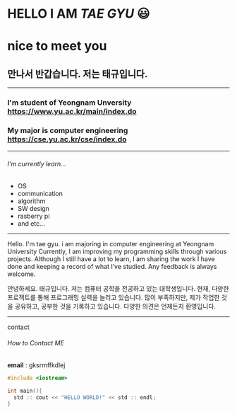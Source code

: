 # HELLO I AM ***TAE GYU*** 😃
# nice to meet you
## 만나서 반갑습니다. 저는 태규입니다.

<hr/>

### I'm student of Yeongnam Unversity <https://www.yu.ac.kr/main/index.do>
### My major is computer engineering <https://cse.yu.ac.kr/cse/index.do>

<hr/>

###### I'm currently learn...
  - OS
  - communication
  - algorithm
  - SW design
  - rasberry pi
  - and etc...

<hr/>

Hello. I'm tae gyu. 
i am majoring in computer engineering at Yeongnam University
Currently, I am improving my programming skills through various projects.
Although I still have a lot to learn, 
I am sharing the work I have done 
and keeping a record of what I’ve studied.
Any feedback is always welcome.

안녕하세요. 태규입니다. 저는 컴퓨터 공학을 전공하고 있는 대학생입니다.
현재, 다양한 프로젝트를 통해 프로그래밍 실력을 늘리고 있습니다.
많이 부족하지만, 제가 작업한 것을 공유하고, 공부한 것을 기록하고 있습니다.
다양한 의견은 언제든지 환영입니다.

<hr/> contact 

###### How to Contact ME

**email** : gksrmffkdlej


```c
#include <iostream>

int main(){
  std :: cout << "HELLO WORLD!" << std :: endl;
}
```
